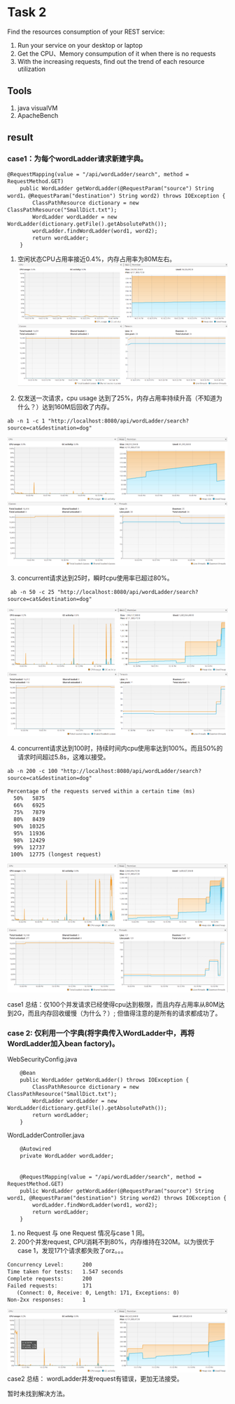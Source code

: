 # Task 2
Find the resources consumption of your REST service:
1. Run your service on your desktop or laptop
2. Get the CPU、Memory consumpution of it when there is no requests
3. With the increasing requests, find out the trend of each resource utilization

## Tools

1. java visualVM
2. ApacheBench

## result

### case1：为每个wordLadder请求新建字典。
```
@RequestMapping(value = "/api/wordLadder/search", method = RequestMethod.GET)
    public WordLadder getWordLadder(@RequestParam("source") String word1，@RequestParam("destination") String word2) throws IOException {
        ClassPathResource dictionary = new ClassPathResource("SmallDict.txt");
        WordLadder wordLadder = new WordLadder(dictionary.getFile().getAbsolutePath());
        wordLadder.findWordLadder(word1, word2);
        return wordLadder;
    }
```

1. 空闲状态CPU占用率接近0.4%，内存占用率为80M左右。
 ![](images_for_readme/noRequest.png)

2. 仅发送一次请求，cpu usage 达到了25%，内存占用率持续升高（不知道为什么？）达到160M后回收了内存。
```
ab -n 1 -c 1 "http://localhost:8080/api/wordLadder/search?source=cat&destination=dog"
```
![](images_for_readme/oneRequest.png)

3. concurrent请求达到25时，瞬时cpu使用率已超过80%。
```
 ab -n 50 -c 25 "http://localhost:8080/api/wordLadder/search?source=cat&destination=dog"

```
   ![](images_for_readme/twentyRequest.png)

4. concurrent请求达到100时，持续时间内cpu使用率达到100%。而且50%的请求时间超过5.8s，这难以接受。
```
ab -n 200 -c 100 "http://localhost:8080/api/wordLadder/search?source=cat&destination=dog"
```
```
Percentage of the requests served within a certain time (ms)
  50%   5875
  66%   6925
  75%   7879
  80%   8439
  90%  10325
  95%  11936
  98%  12429
  99%  12737
 100%  12775 (longest request)

```
![](images_for_readme/hundredRequest.png)

 case1 总结：仅100个并发请求已经使得cpu达到极限，而且内存占用率从80M达到2G，而且内存回收缓慢（为什么？）; 但值得注意的是所有的请求都成功了。

### case 2: 仅利用一个字典(将字典传入WordLadder中，再将WordLadder加入bean factory)。

WebSecurityConfig.java
```
    @Bean
    public WordLadder getWordLadder() throws IOException {
        ClassPathResource dictionary = new ClassPathResource("SmallDict.txt");
        WordLadder wordLadder = new WordLadder(dictionary.getFile().getAbsolutePath());
        return wordLadder;
    }
```

WordLadderController.java
```
    @Autowired
    private WordLadder wordLadder;

    
    @RequestMapping(value = "/api/wordLadder/search", method = RequestMethod.GET)
    public WordLadder getWordLadder(@RequestParam("source") String word1, @RequestParam("destination") String word2) throws IOException {
        wordLadder.findWordLadder(word1, word2);
        return wordLadder;
    }
```
1. no Request 与 one Request 情况与case 1 同。
2. 200个并发request, CPU消耗不到80%，内存维持在320M。以为很优于case 1，发现171个请求都失败了orz。。。
```
Concurrency Level:      200
Time taken for tests:   1.547 seconds
Complete requests:      200
Failed requests:        171
   (Connect: 0, Receive: 0, Length: 171, Exceptions: 0)
Non-2xx responses:      1
``` 
![](images_for_readme/hundredRequest2.png)
case2 总结： wordLadder并发request有错误，更加无法接受。

暂时未找到解决方法。
